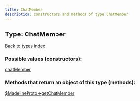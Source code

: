 ```yaml
---
title: ChatMember
description: constructors and methods of type ChatMember
---
```

## Type: ChatMember  
[Back to types index](index.md)



### Possible values (constructors):

[chatMember](../constructors/chatMember.md)  



### Methods that return an object of this type (methods):

[$MadelineProto->getChatMember](../methods/getChatMember.md)  



